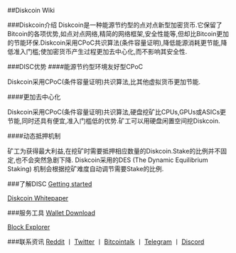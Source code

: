##Diskcoin Wiki

###Diskcoin介绍
Diskcoin是一种能源节约型的点对点新型加密货币.它保留了Bitcoin的各项优势,如点对点网络,精简的网络框架,安全性能等,但却比Bitcoin更加的节能环保.Diskcoin采用CPoC共识算法(条件容量证明),降低能源消耗更节能,降低准入门槛;使加密货币产生过程更加去中心化,而不影响其安全性.

###DISC优势
####能源节约型环境友好型CPoC

Diskcoin采用CPoC(条件容量证明)共识算法,比其他虚拟货币更加节能.

####更加去中心化

Diskcoin采用CPoC(条件容量证明)共识算法,硬盘挖矿比CPUs,GPUs或ASICs更节能,同时还具有便宜,准入门槛低的优势.矿工可以用硬盘闲置空间挖Diskcoin.

####动态抵押机制

矿工为获得最大利益,在挖矿时需要抵押相应数量的Diskcoin.Stake的比例并不固定,也不会突然急剧下降. Diskcoin采用的DES (The Dynamic Equilibrium Staking) 机制会根据挖矿难度自动调节需要Stake的比例.

###了解DISC
[Getting started](https://diskcoin.org/started.html) 

[Diskcoin Whitepaper](https://diskcoin.org/files/diskcoin-paper/Diskcoin.pdf)

###服务工具
[Wallet Download](https://diskcoin.org/wallet.html) 

[Block Explorer](https://explorer.diskcoin.org/)

###联系资讯
[Reddit](https://www.reddit.com/r/DiskcoinOrg/) 丨 [Twitter](https://twitter.com/Diskcoinorg) 丨 [Bitcointalk](https://bitcointalk.org/index.php?topic=5154264.0) 丨 [Telegram](https://t.me/Diskcoinofficialgroup) 丨  [Discord](https://discord.gg/gQVEWG)
